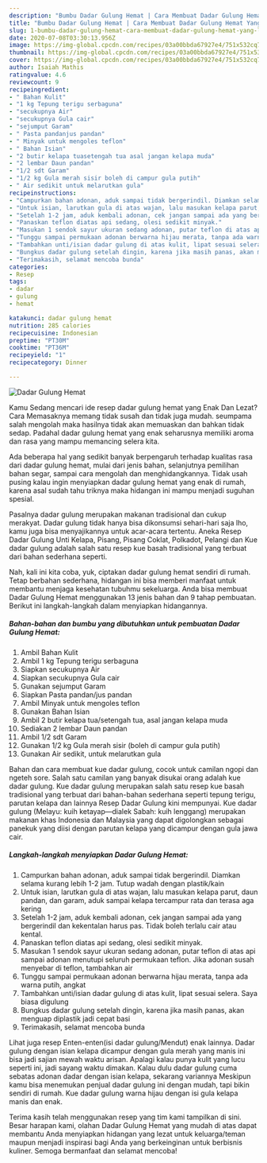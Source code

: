 ```yaml
---
description: "Bumbu Dadar Gulung Hemat | Cara Membuat Dadar Gulung Hemat Yang Lezat Sekali"
title: "Bumbu Dadar Gulung Hemat | Cara Membuat Dadar Gulung Hemat Yang Lezat Sekali"
slug: 1-bumbu-dadar-gulung-hemat-cara-membuat-dadar-gulung-hemat-yang-lezat-sekali
date: 2020-07-08T03:30:13.956Z
image: https://img-global.cpcdn.com/recipes/03a00bbda67927e4/751x532cq70/dadar-gulung-hemat-foto-resep-utama.jpg
thumbnail: https://img-global.cpcdn.com/recipes/03a00bbda67927e4/751x532cq70/dadar-gulung-hemat-foto-resep-utama.jpg
cover: https://img-global.cpcdn.com/recipes/03a00bbda67927e4/751x532cq70/dadar-gulung-hemat-foto-resep-utama.jpg
author: Isaiah Mathis
ratingvalue: 4.6
reviewcount: 9
recipeingredient:
- " Bahan Kulit"
- "1 kg Tepung terigu serbaguna"
- "secukupnya Air"
- "secukupnya Gula cair"
- "sejumput Garam"
- " Pasta pandanjus pandan"
- " Minyak untuk mengoles teflon"
- " Bahan Isian"
- "2 butir kelapa tuasetengah tua asal jangan kelapa muda"
- "2 lembar Daun pandan"
- "1/2 sdt Garam"
- "1/2 kg Gula merah sisir boleh di campur gula putih"
- " Air sedikit untuk melarutkan gula"
recipeinstructions:
- "Campurkan bahan adonan, aduk sampai tidak bergerindil. Diamkan selama kurang lebih 1-2 jam. Tutup wadah dengan plastik/kain"
- "Untuk isian, larutkan gula di atas wajan, lalu masukan kelapa parut, daun pandan, dan garam, aduk sampai kelapa tercampur rata dan terasa aga kering"
- "Setelah 1-2 jam, aduk kembali adonan, cek jangan sampai ada yang bergerindil dan kekentalan harus pas. Tidak boleh terlalu cair atau kental."
- "Panaskan teflon diatas api sedang, olesi sedikit minyak."
- "Masukan 1 sendok sayur ukuran sedang adonan, putar teflon di atas api sampai adonan menutupi seluruh permukaan teflon. Jika adonan susah menyebar di teflon, tambahkan air"
- "Tunggu sampai permukaan adonan berwarna hijau merata, tanpa ada warna putih, angkat"
- "Tambahkan unti/isian dadar gulung di atas kulit, lipat sesuai selera. Saya biasa digulung"
- "Bungkus dadar gulung setelah dingin, karena jika masih panas, akan menguap diplastik jadi cepat basi"
- "Terimakasih, selamat mencoba bunda"
categories:
- Resep
tags:
- dadar
- gulung
- hemat

katakunci: dadar gulung hemat 
nutrition: 285 calories
recipecuisine: Indonesian
preptime: "PT30M"
cooktime: "PT36M"
recipeyield: "1"
recipecategory: Dinner

---
```



![Dadar Gulung Hemat](https://img-global.cpcdn.com/recipes/03a00bbda67927e4/751x532cq70/dadar-gulung-hemat-foto-resep-utama.jpg)

Kamu Sedang mencari ide resep dadar gulung hemat yang Enak Dan Lezat? Cara Memasaknya memang tidak susah dan tidak juga mudah. seumpama salah mengolah maka hasilnya tidak akan memuaskan dan bahkan tidak sedap. Padahal dadar gulung hemat yang enak seharusnya memiliki aroma dan rasa yang mampu memancing selera kita.

Ada beberapa hal yang sedikit banyak berpengaruh terhadap kualitas rasa dari dadar gulung hemat, mulai dari jenis bahan, selanjutnya pemilihan bahan segar, sampai cara mengolah dan menghidangkannya. Tidak usah pusing kalau ingin menyiapkan dadar gulung hemat yang enak di rumah, karena asal sudah tahu triknya maka hidangan ini mampu menjadi suguhan spesial.

Pasalnya dadar gulung merupakan makanan tradisional dan cukup merakyat. Dadar gulung tidak hanya bisa dikonsumsi sehari-hari saja lho, kamu juga bisa menyajikannya untuk acar-acara tertentu. Aneka Resep Dadar Gulung Unti Kelapa, Pisang, Pisang Coklat, Polkadot, Pelangi dan Kue dadar gulung adalah salah satu resep kue basah tradisional yang terbuat dari bahan sederhana seperti.


Nah, kali ini kita coba, yuk, ciptakan dadar gulung hemat sendiri di rumah. Tetap berbahan sederhana, hidangan ini bisa memberi manfaat untuk membantu menjaga kesehatan tubuhmu sekeluarga. Anda bisa membuat Dadar Gulung Hemat menggunakan 13 jenis bahan dan 9 tahap pembuatan. Berikut ini langkah-langkah dalam menyiapkan hidangannya.

<!--inarticleads1-->

##### Bahan-bahan dan bumbu yang dibutuhkan untuk pembuatan Dadar Gulung Hemat:

1. Ambil  Bahan Kulit
1. Ambil 1 kg Tepung terigu serbaguna
1. Siapkan secukupnya Air
1. Siapkan secukupnya Gula cair
1. Gunakan sejumput Garam
1. Siapkan  Pasta pandan/jus pandan
1. Ambil  Minyak untuk mengoles teflon
1. Gunakan  Bahan Isian
1. Ambil 2 butir kelapa tua/setengah tua, asal jangan kelapa muda
1. Sediakan 2 lembar Daun pandan
1. Ambil 1/2 sdt Garam
1. Gunakan 1/2 kg Gula merah sisir (boleh di campur gula putih)
1. Gunakan  Air sedikit, untuk melarutkan gula


Bahan dan cara membuat kue dadar gulung, cocok untuk camilan ngopi dan ngeteh sore. Salah satu camilan yang banyak disukai orang adalah kue dadar gulung. Kue dadar gulung merupakan salah satu resep kue basah tradisional yang terbuat dari bahan-bahan sederhana seperti tepung terigu, parutan kelapa dan lainnya Resep Dadar Gulung kini mempunyai. Kue dadar gulung (Melayu: kuih ketayap—dialek Sabah: kuih lenggang) merupakan makanan khas Indonesia dan Malaysia yang dapat digolongkan sebagai panekuk yang diisi dengan parutan kelapa yang dicampur dengan gula jawa cair. 

<!--inarticleads2-->

##### Langkah-langkah menyiapkan Dadar Gulung Hemat:

1. Campurkan bahan adonan, aduk sampai tidak bergerindil. Diamkan selama kurang lebih 1-2 jam. Tutup wadah dengan plastik/kain
1. Untuk isian, larutkan gula di atas wajan, lalu masukan kelapa parut, daun pandan, dan garam, aduk sampai kelapa tercampur rata dan terasa aga kering
1. Setelah 1-2 jam, aduk kembali adonan, cek jangan sampai ada yang bergerindil dan kekentalan harus pas. Tidak boleh terlalu cair atau kental.
1. Panaskan teflon diatas api sedang, olesi sedikit minyak.
1. Masukan 1 sendok sayur ukuran sedang adonan, putar teflon di atas api sampai adonan menutupi seluruh permukaan teflon. Jika adonan susah menyebar di teflon, tambahkan air
1. Tunggu sampai permukaan adonan berwarna hijau merata, tanpa ada warna putih, angkat
1. Tambahkan unti/isian dadar gulung di atas kulit, lipat sesuai selera. Saya biasa digulung
1. Bungkus dadar gulung setelah dingin, karena jika masih panas, akan menguap diplastik jadi cepat basi
1. Terimakasih, selamat mencoba bunda


Lihat juga resep Enten-enten(isi dadar gulung/Mendut) enak lainnya. Dadar gulung dengan isian kelapa dicampur dengan gula merah yang manis ini bisa jadi sajian mewah waktu arisan. Apalagi kalau punya kulit yang lucu seperti ini, jadi sayang waktu dimakan. Kalau dulu dadar gulung cuma sebatas adonan dadar dengan isian kelapa, sekarang variannya Meskipun kamu bisa menemukan penjual dadar gulung ini dengan mudah, tapi bikin sendiri di rumah. Kue dadar gulung warna hijau dengan isi gula kelapa manis dan enak. 

Terima kasih telah menggunakan resep yang tim kami tampilkan di sini. Besar harapan kami, olahan Dadar Gulung Hemat yang mudah di atas dapat membantu Anda menyiapkan hidangan yang lezat untuk keluarga/teman maupun menjadi inspirasi bagi Anda yang berkeinginan untuk berbisnis kuliner. Semoga bermanfaat dan selamat mencoba!
